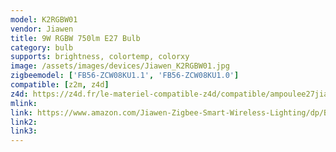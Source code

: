 ```yaml
---
model: K2RGBW01
vendor: Jiawen
title: 9W RGBW 750lm E27 Bulb
category: bulb
supports: brightness, colortemp, colorxy
image: /assets/images/devices/Jiawen_K2RGBW01.jpg
zigbeemodel: ['FB56-ZCW08KU1.1', 'FB56-ZCW08KU1.0']
compatible: [z2m, z4d]
z4d: https://z4d.fr/le-materiel-compatible-z4d/compatible/ampoulee27jiawen9wrgbw750lumen
mlink: 
link: https://www.amazon.com/Jiawen-Zigbee-Smart-Wireless-Lighting/dp/B01N7J9LUW/
link2: 
link3: 
---
```



